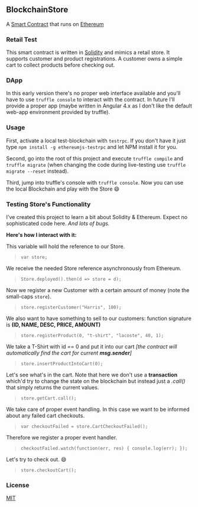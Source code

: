 ## BlockchainStore

A [Smart Contract](https://github.com/brakmic/BlockchainStore/blob/master/contracts/Store.sol) that runs on [Ethereum](https://www.ethereum.org/)

### Retail Test

This smart contract is written in [Solidity](https://solidity.readthedocs.io/en/develop/) and mimics a retail store. It supports customer and product registrations. A customer owns a simple cart to collect products before checking out.

### DApp

In this early version there's no proper web interface available and you'll have to use `truffle console` to interact with the contract. In future I'll provide a proper app (maybe written in Angular 4.x as I don't like the default web-app environment provided by truffle).

### Usage

First, activate a local test-blockchain with `testrpc`. If you don't have it just type `npm install -g ethereumjs-testrpc` and let NPM install it for you.

Second, go into the root of this project and execute `truffle compile` and `truffle migrate` (when changing the code during live-testing use `truffle migrate --reset` instead).

Third, jump into truffle's console with `truffle console`. Now you can use the local Blockchain and play with the Store :smile:

### Testing Store's Functionality

I've created this project to learn a bit about Solidity & Ethereum. Expect no sophisticated code here. *And lots of bugs.*

**Here's how I interact with it:**

This variable will hold the reference to our Store.

> `var store;`

 We receive the needed Store reference asynchronously from Ethereum.

> `Store.deployed().then(d => store = d);`

Now we register a new Customer with a certain amount of money (note the small-caps `store`).

> `store.registerCustomer("Harris", 100);`

We also want to have something to sell to our customers: function signature is **(ID, NAME, DESC, PRICE, AMOUNT)**

> `store.registerProduct(0, "t-shirt", "lacoste", 40, 1);`

We take a T-Shirt with id == 0 and put it into our cart *[the contract will automatically find the cart for current **msg.sender**]*

> `store.insertProductIntoCart(0);`

Let's see what's in the cart. Note that here we don't use a **transaction** which'd try to change the state on the blockchain but instead just a *.call()* that simply returns the current values.

> `store.getCart.call();`

We take care of proper event handling. In this case we want to be informed about any failed cart checkouts.

> `var checkoutFailed = store.CartCheckoutFailed();`

Therefore we register a proper event handler.

> `checkoutFailed.watch(function(err, res) { console.log(err); });`

Let's try to check out. :smile:

> `store.checkoutCart();`

### License

[MIT](https://github.com/brakmic/BlockchainStore/blob/master/LICENSE)
